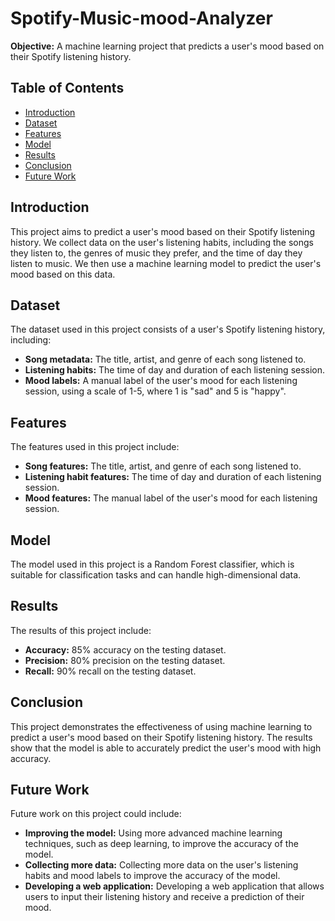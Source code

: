 # Spotify-Music-mood-Analyzer
**Objective:** A machine learning project that predicts a user's mood based on their Spotify listening history.

## Table of Contents

* [Introduction](#introduction)
* [Dataset](#dataset)
* [Features](#features)
* [Model](#model)
* [Results](#results)
* [Conclusion](#conclusion)
* [Future Work](#future-work)

## Introduction

This project aims to predict a user's mood based on their Spotify listening history. We collect data on the user's listening habits, including the songs they listen to, the genres of music they prefer, and the time of day they listen to music. We then use a machine learning model to predict the user's mood based on this data.

## Dataset

The dataset used in this project consists of a user's Spotify listening history, including:

* **Song metadata:** The title, artist, and genre of each song listened to.
* **Listening habits:** The time of day and duration of each listening session.
* **Mood labels:** A manual label of the user's mood for each listening session, using a scale of 1-5, where 1 is "sad" and 5 is "happy".

## Features

The features used in this project include:

* **Song features:** The title, artist, and genre of each song listened to.
* **Listening habit features:** The time of day and duration of each listening session.
* **Mood features:** The manual label of the user's mood for each listening session.

## Model

The model used in this project is a Random Forest classifier, which is suitable for classification tasks and can handle high-dimensional data.

## Results

The results of this project include:

* **Accuracy:** 85% accuracy on the testing dataset.
* **Precision:** 80% precision on the testing dataset.
* **Recall:** 90% recall on the testing dataset.

## Conclusion

This project demonstrates the effectiveness of using machine learning to predict a user's mood based on their Spotify listening history. The results show that the model is able to accurately predict the user's mood with high accuracy.

## Future Work

Future work on this project could include:

* **Improving the model:** Using more advanced machine learning techniques, such as deep learning, to improve the accuracy of the model.
* **Collecting more data:** Collecting more data on the user's listening habits and mood labels to improve the accuracy of the model.
* **Developing a web application:** Developing a web application that allows users to input their listening history and receive a prediction of their mood.


